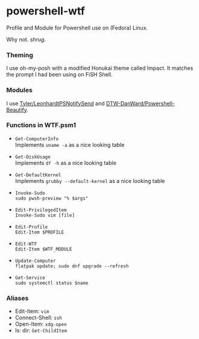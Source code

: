 # powershell-wtf

Profile and Module for Powershell use on (Fedora) Linux.

Why not. *shrug*.


### Theming
I use oh-my-posh with a modified Honukai theme called Impact. It matches the prompt I had been using on FiSH Shell.


### Modules

I use [Tyler/LeonhardtPSNotifySend](https://github.com/TylerLeonhardt/PSNotifySend) and [DTW-DanWard/Powershell-Beautify](https://github.com/DTW-DanWard/PowerShell-Beautifier).


### Functions in WTF.psm1

- `Get-ComputerInfo`  
Implements `uname -a` as a nice looking table

- `Get-DiskUsage`  
Implements `df -h` as a nice looking table

- `Get-DefaultKernel`  
Implements `grubby --default-kernel` as a nice looking table

- `Invoke-Sudo`  
`sudo pwsh-preview "% $args"`

- `Edit-PrivilegedItem`  
`Invoke-Sudo vim [file]`

- `Edit-Profile`  
`Edit-Item $PROFILE`

- `Edit-WTF`  
`Edit-Item $WTF_MODULE`

- `Update-Computer`  
`flatpak update; sudo dnf upgrade --refresh`

- `Get-Service`  
`sudo systemctl status $name`


### Aliases

- Edit-Item: `vim`  
- Connect-Shell: `ssh`  
- Open-Item: `xdg-open`  
- ls: dir: `Get-ChildItem`  
